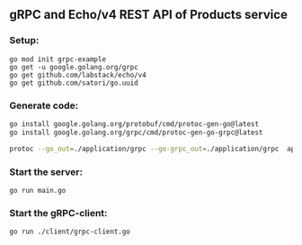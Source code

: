## gRPC and Echo/v4 REST API of Products service

### Setup:

```
go mod init grpc-example
go get -u google.golang.org/grpc
go get github.com/labstack/echo/v4
go get github.com/satori/go.uuid
```

### Generate code:

```bash
go install google.golang.org/protobuf/cmd/protoc-gen-go@latest
go install google.golang.org/grpc/cmd/protoc-gen-go-grpc@latest

protoc --go_out=./application/grpc --go-grpc_out=./application/grpc  application/grpc/proto/*.proto
```

### Start the server:

```
go run main.go
```

### Start the gRPC-client:

```
go run ./client/grpc-client.go
```
